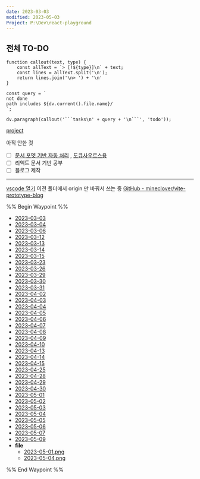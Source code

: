 ```yaml
---
date: 2023-03-03
modified: 2023-05-03
Project: P:\Dev\react-playground
---
```


## 전체 TO-DO

````dataviewjs
function callout(text, type) {
    const allText = `> [!${type}]\n` + text;
    const lines = allText.split('\n');
    return lines.join('\n> ') + '\n'
}

const query = `
not done
path includes ${dv.current().file.name}/
`;

dv.paragraph(callout('```tasks\n' + query + '\n```', 'todo'));
````

[project](../../../project/project)

아직 안한 것

- [ ] [문서 포멧 기반 자동 처리](https://github.com/mineclover/MDN-to-Markdown-for-obsidian) , [도큐사우르스용](https://github.com/mineclover/ObsidianMarkdown-to-docusaurus)
- [ ] 리액트 문서 기반 공부
- [ ] 블로그 제작

---

[vscode 열기](vscode://file/P:/Dev/react-playground/)
이전 폴더에서 origin 만 바꿔서 쓰는 중
[GitHub - mineclover/vite-prototype-blog](https://github.com/mineclover/vite-prototype-blog)

%% Begin Waypoint %%

- [2023-03-03](./2023-03-03.md)
- [2023-03-04](./2023-03-04.md)
- [2023-03-06](./2023-03-06.md)
- [2023-03-12](./2023-03-12.md)
- [2023-03-13](./2023-03-13.md)
- [2023-03-14](./2023-03-14.md)
- [2023-03-15](./2023-03-15.md)
- [2023-03-23](./2023-03-23.md)
- [2023-03-26](./2023-03-26.md)
- [2023-03-29](./2023-03-29.md)
- [2023-03-30](./2023-03-30.md)
- [2023-03-31](./2023-03-31.md)
- [2023-04-02](./2023-04-02.md)
- [2023-04-03](./2023-04-03.md)
- [2023-04-04](./2023-04-04.md)
- [2023-04-05](./2023-04-05.md)
- [2023-04-06](./2023-04-06.md)
- [2023-04-07](./2023-04-07.md)
- [2023-04-08](./2023-04-08.md)
- [2023-04-09](./2023-04-09.md)
- [2023-04-10](./2023-04-10.md)
- [2023-04-13](./2023-04-13.md)
- [2023-04-14](./2023-04-14.md)
- [2023-04-15](./2023-04-15.md)
- [2023-04-25](./2023-04-25.md)
- [2023-04-28](./2023-04-28.md)
- [2023-04-29](./2023-04-29.md)
- [2023-04-30](./2023-04-30.md)
- [2023-05-01](./2023-05-01.md)
- [2023-05-02](./2023-05-02.md)
- [2023-05-03](./2023-05-03.md)
- [2023-05-04](./2023-05-04.md)
- [2023-05-05](./2023-05-05.md)
- [2023-05-06](./2023-05-06.md)
- [2023-05-07](./2023-05-07.md)
- [2023-05-09](./2023-05-09.md)
- **file**
  - [2023-05-01.png](./file/2023-05-01.png)
  - [2023-05-04.png](./file/2023-05-04.png)

%% End Waypoint %%
